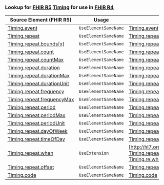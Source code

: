 ### Lookup for [FHIR R5](https://hl7.org/fhir/R5/) [Timing](https://hl7.org/fhir/R5/Timing.html) for use in [FHIR R4](https://hl7.org/fhir/R4/)

| Source Element (FHIR R5) | Usage | Target |
| -------------- | ----- | ------ |
| [Timing.event](https://hl7.org/fhir/R5/Timing.html#resource) | `UseElementSameName` | [Timing.event](https://hl7.org/fhir/R4/Timing.html#resource) |
| [Timing.repeat](https://hl7.org/fhir/R5/Timing.html#resource) | `UseElementSameName` | [Timing.repeat](https://hl7.org/fhir/R4/Timing.html#resource) |
| [Timing.repeat.bounds[x]](https://hl7.org/fhir/R5/Timing.html#resource) | `UseElementSameName` | [Timing.repeat.bounds[x]](https://hl7.org/fhir/R4/Timing.html#resource) |
| [Timing.repeat.count](https://hl7.org/fhir/R5/Timing.html#resource) | `UseElementSameName` | [Timing.repeat.count](https://hl7.org/fhir/R4/Timing.html#resource) |
| [Timing.repeat.countMax](https://hl7.org/fhir/R5/Timing.html#resource) | `UseElementSameName` | [Timing.repeat.countMax](https://hl7.org/fhir/R4/Timing.html#resource) |
| [Timing.repeat.duration](https://hl7.org/fhir/R5/Timing.html#resource) | `UseElementSameName` | [Timing.repeat.duration](https://hl7.org/fhir/R4/Timing.html#resource) |
| [Timing.repeat.durationMax](https://hl7.org/fhir/R5/Timing.html#resource) | `UseElementSameName` | [Timing.repeat.durationMax](https://hl7.org/fhir/R4/Timing.html#resource) |
| [Timing.repeat.durationUnit](https://hl7.org/fhir/R5/Timing.html#resource) | `UseElementSameName` | [Timing.repeat.durationUnit](https://hl7.org/fhir/R4/Timing.html#resource) |
| [Timing.repeat.frequency](https://hl7.org/fhir/R5/Timing.html#resource) | `UseElementSameName` | [Timing.repeat.frequency](https://hl7.org/fhir/R4/Timing.html#resource) |
| [Timing.repeat.frequencyMax](https://hl7.org/fhir/R5/Timing.html#resource) | `UseElementSameName` | [Timing.repeat.frequencyMax](https://hl7.org/fhir/R4/Timing.html#resource) |
| [Timing.repeat.period](https://hl7.org/fhir/R5/Timing.html#resource) | `UseElementSameName` | [Timing.repeat.period](https://hl7.org/fhir/R4/Timing.html#resource) |
| [Timing.repeat.periodMax](https://hl7.org/fhir/R5/Timing.html#resource) | `UseElementSameName` | [Timing.repeat.periodMax](https://hl7.org/fhir/R4/Timing.html#resource) |
| [Timing.repeat.periodUnit](https://hl7.org/fhir/R5/Timing.html#resource) | `UseElementSameName` | [Timing.repeat.periodUnit](https://hl7.org/fhir/R4/Timing.html#resource) |
| [Timing.repeat.dayOfWeek](https://hl7.org/fhir/R5/Timing.html#resource) | `UseElementSameName` | [Timing.repeat.dayOfWeek](https://hl7.org/fhir/R4/Timing.html#resource) |
| [Timing.repeat.timeOfDay](https://hl7.org/fhir/R5/Timing.html#resource) | `UseElementSameName` | [Timing.repeat.timeOfDay](https://hl7.org/fhir/R4/Timing.html#resource) |
| [Timing.repeat.when](https://hl7.org/fhir/R5/Timing.html#resource) | `UseExtension` | [http://hl7.org/fhir/5.0/StructureDefinition/extension-Timing.repeat.when](StructureDefinition-ext-R5-Timing.re.when.html) |
| [Timing.repeat.offset](https://hl7.org/fhir/R5/Timing.html#resource) | `UseElementSameName` | [Timing.repeat.offset](https://hl7.org/fhir/R4/Timing.html#resource) |
| [Timing.code](https://hl7.org/fhir/R5/Timing.html#resource) | `UseElementSameName` | [Timing.code](https://hl7.org/fhir/R4/Timing.html#resource) |
